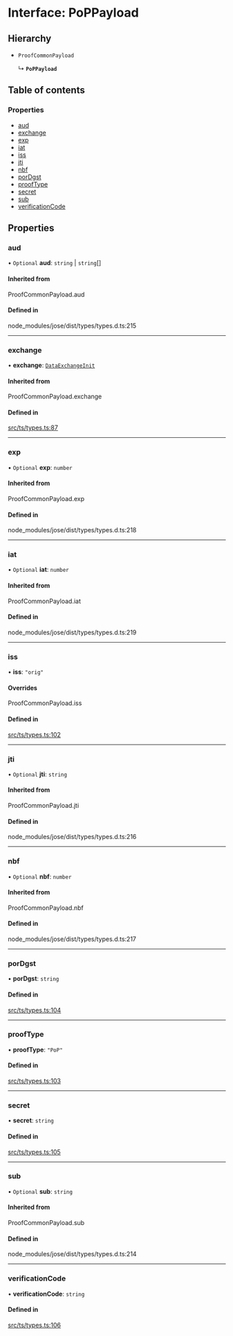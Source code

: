 # Interface: PoPPayload

## Hierarchy

- `ProofCommonPayload`

  ↳ **`PoPPayload`**

## Table of contents

### Properties

- [aud](PoPPayload.md#aud)
- [exchange](PoPPayload.md#exchange)
- [exp](PoPPayload.md#exp)
- [iat](PoPPayload.md#iat)
- [iss](PoPPayload.md#iss)
- [jti](PoPPayload.md#jti)
- [nbf](PoPPayload.md#nbf)
- [porDgst](PoPPayload.md#pordgst)
- [proofType](PoPPayload.md#prooftype)
- [secret](PoPPayload.md#secret)
- [sub](PoPPayload.md#sub)
- [verificationCode](PoPPayload.md#verificationcode)

## Properties

### aud

• `Optional` **aud**: `string` \| `string`[]

#### Inherited from

ProofCommonPayload.aud

#### Defined in

node_modules/jose/dist/types/types.d.ts:215

___

### exchange

• **exchange**: [`DataExchangeInit`](DataExchangeInit.md)

#### Inherited from

ProofCommonPayload.exchange

#### Defined in

[src/ts/types.ts:87](https://gitlab.com/i3-market/code/wp3/t3.2/conflict-resolution/non-repudiation-protocol/-/blob/66620f1/src/ts/types.ts#L87)

___

### exp

• `Optional` **exp**: `number`

#### Inherited from

ProofCommonPayload.exp

#### Defined in

node_modules/jose/dist/types/types.d.ts:218

___

### iat

• `Optional` **iat**: `number`

#### Inherited from

ProofCommonPayload.iat

#### Defined in

node_modules/jose/dist/types/types.d.ts:219

___

### iss

• **iss**: ``"orig"``

#### Overrides

ProofCommonPayload.iss

#### Defined in

[src/ts/types.ts:102](https://gitlab.com/i3-market/code/wp3/t3.2/conflict-resolution/non-repudiation-protocol/-/blob/66620f1/src/ts/types.ts#L102)

___

### jti

• `Optional` **jti**: `string`

#### Inherited from

ProofCommonPayload.jti

#### Defined in

node_modules/jose/dist/types/types.d.ts:216

___

### nbf

• `Optional` **nbf**: `number`

#### Inherited from

ProofCommonPayload.nbf

#### Defined in

node_modules/jose/dist/types/types.d.ts:217

___

### porDgst

• **porDgst**: `string`

#### Defined in

[src/ts/types.ts:104](https://gitlab.com/i3-market/code/wp3/t3.2/conflict-resolution/non-repudiation-protocol/-/blob/66620f1/src/ts/types.ts#L104)

___

### proofType

• **proofType**: ``"PoP"``

#### Defined in

[src/ts/types.ts:103](https://gitlab.com/i3-market/code/wp3/t3.2/conflict-resolution/non-repudiation-protocol/-/blob/66620f1/src/ts/types.ts#L103)

___

### secret

• **secret**: `string`

#### Defined in

[src/ts/types.ts:105](https://gitlab.com/i3-market/code/wp3/t3.2/conflict-resolution/non-repudiation-protocol/-/blob/66620f1/src/ts/types.ts#L105)

___

### sub

• `Optional` **sub**: `string`

#### Inherited from

ProofCommonPayload.sub

#### Defined in

node_modules/jose/dist/types/types.d.ts:214

___

### verificationCode

• **verificationCode**: `string`

#### Defined in

[src/ts/types.ts:106](https://gitlab.com/i3-market/code/wp3/t3.2/conflict-resolution/non-repudiation-protocol/-/blob/66620f1/src/ts/types.ts#L106)
